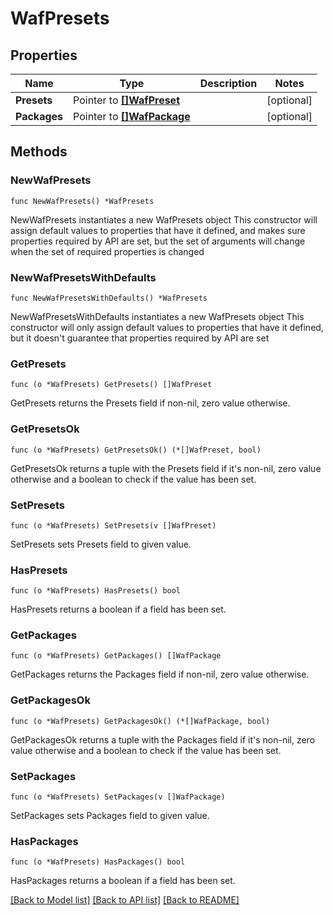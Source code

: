 # WafPresets

## Properties

Name | Type | Description | Notes
------------ | ------------- | ------------- | -------------
**Presets** | Pointer to [**[]WafPreset**](WafPreset.md) |  | [optional] 
**Packages** | Pointer to [**[]WafPackage**](WafPackage.md) |  | [optional] 

## Methods

### NewWafPresets

`func NewWafPresets() *WafPresets`

NewWafPresets instantiates a new WafPresets object
This constructor will assign default values to properties that have it defined,
and makes sure properties required by API are set, but the set of arguments
will change when the set of required properties is changed

### NewWafPresetsWithDefaults

`func NewWafPresetsWithDefaults() *WafPresets`

NewWafPresetsWithDefaults instantiates a new WafPresets object
This constructor will only assign default values to properties that have it defined,
but it doesn't guarantee that properties required by API are set

### GetPresets

`func (o *WafPresets) GetPresets() []WafPreset`

GetPresets returns the Presets field if non-nil, zero value otherwise.

### GetPresetsOk

`func (o *WafPresets) GetPresetsOk() (*[]WafPreset, bool)`

GetPresetsOk returns a tuple with the Presets field if it's non-nil, zero value otherwise
and a boolean to check if the value has been set.

### SetPresets

`func (o *WafPresets) SetPresets(v []WafPreset)`

SetPresets sets Presets field to given value.

### HasPresets

`func (o *WafPresets) HasPresets() bool`

HasPresets returns a boolean if a field has been set.

### GetPackages

`func (o *WafPresets) GetPackages() []WafPackage`

GetPackages returns the Packages field if non-nil, zero value otherwise.

### GetPackagesOk

`func (o *WafPresets) GetPackagesOk() (*[]WafPackage, bool)`

GetPackagesOk returns a tuple with the Packages field if it's non-nil, zero value otherwise
and a boolean to check if the value has been set.

### SetPackages

`func (o *WafPresets) SetPackages(v []WafPackage)`

SetPackages sets Packages field to given value.

### HasPackages

`func (o *WafPresets) HasPackages() bool`

HasPackages returns a boolean if a field has been set.


[[Back to Model list]](HOW-TO.md#documentation-for-models) [[Back to API list]](HOW-TO.md#documentation-for-api-endpoints) [[Back to README]](HOW-TO.md)


